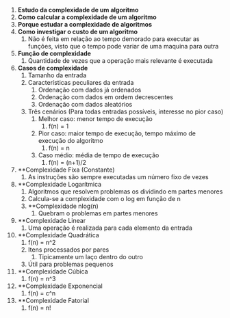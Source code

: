 1. **Estudo da complexidade de um algoritmo**
2. **Como calcular a complexidade de um algoritmo**
3. **Porque estudar a complexidade de algoritmos**
4. **Como investigar o custo de um algoritmo**
	1. Não é feita em relação ao tempo demorado para executar as funções, visto que o tempo pode variar de uma maquina para outra
5. **Função de complexidade**
	1. Quantidade de vezes que a operação mais relevante é executada
6. **Casos de complexidade**
	1. Tamanho da entrada
	2. Características peculiares da entrada
		1. Ordenação com dados já ordenados
		2. Ordenação com dados em ordem decrescentes
		3. Ordenação com dados aleatórios 
	3. Três cenários (Para todas entradas possíveis, interesse no pior caso)
		1. Melhor caso: menor tempo de execução
			1. f(n) = 1
		2. Pior caso: maior tempo de execução, tempo máximo de execução do algoritmo
			1. f(n) = n
		3. Caso médio: média de tempo de execução
			1. f(n) = (n+1)/2
7. **Complexidade Fixa (Constante)
	1. As instruções são sempre executadas um número fixo de vezes
8. **Complexidade Logarítmica 
	1. Algoritmos que resolvem problemas os dividindo em partes menores
	2. Calcula-se a complexidade com o log em função de n
	3. **Complexidade nlog(n)
		1. Quebram o problemas em partes menores
9. **Complexidade Linear
	1. Uma operação é realizada para cada elemento da entrada
10. **Complexidade Quadrática
	1. f(n) = n^2
	2. Itens processados por pares
		1. Tipicamente um laço dentro do outro
	3. Útil para problemas pequenos
11. **Complexidade Cúbica
	1. f(n) = n^3
12. **Complexidade Exponencial
	1. f(n) = c^n
13. **Complexidade Fatorial
	1. f(n) = n!